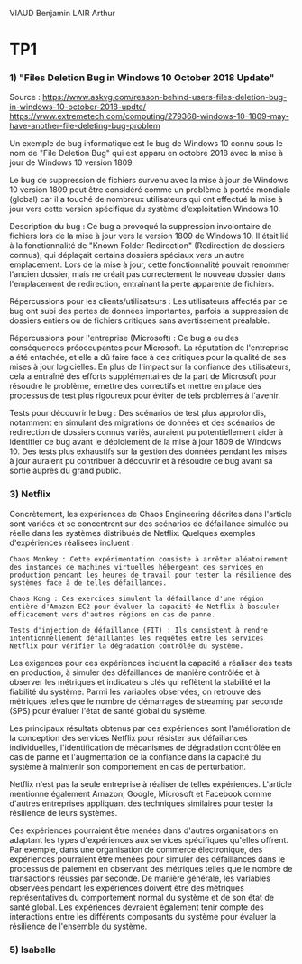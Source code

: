 VIAUD Benjamin
LAIR Arthur

# TP1

### 1) "Files Deletion Bug in Windows 10 October 2018 Update"

Source : https://www.askvg.com/reason-behind-users-files-deletion-bug-in-windows-10-october-2018-updte/
https://www.extremetech.com/computing/279368-windows-10-1809-may-have-another-file-deleting-bug-problem

Un exemple de bug informatique est le bug de Windows 10 connu sous le nom de "File Deletion Bug" qui est apparu en octobre 2018 avec la mise à jour de Windows 10 version 1809.

Le bug de suppression de fichiers survenu avec la mise à jour de Windows 10 version 1809 peut être considéré comme un problème à portée mondiale (global) car il a touché de nombreux utilisateurs qui ont effectué la mise à jour vers cette version spécifique du système d'exploitation Windows 10.

Description du bug : Ce bug a provoqué la suppression involontaire de fichiers lors de la mise à jour vers la version 1809 de Windows 10. Il était lié à la fonctionnalité de "Known Folder Redirection" (Redirection de dossiers connus), qui déplaçait certains dossiers spéciaux vers un autre emplacement. Lors de la mise à jour, cette fonctionnalité pouvait renommer l'ancien dossier, mais ne créait pas correctement le nouveau dossier dans l'emplacement de redirection, entraînant la perte apparente de fichiers.

Répercussions pour les clients/utilisateurs : Les utilisateurs affectés par ce bug ont subi des pertes de données importantes, parfois la suppression de dossiers entiers ou de fichiers critiques sans avertissement préalable.

Répercussions pour l'entreprise (Microsoft) : Ce bug a eu des conséquences préoccupantes pour Microsoft. La réputation de l'entreprise a été entachée, et elle a dû faire face à des critiques pour la qualité de ses mises à jour logicielles. En plus de l'impact sur la confiance des utilisateurs, cela a entraîné des efforts supplémentaires de la part de Microsoft pour résoudre le problème, émettre des correctifs et mettre en place des processus de test plus rigoureux pour éviter de tels problèmes à l'avenir.

Tests pour découvrir le bug : Des scénarios de test plus approfondis, notamment en simulant des migrations de données et des scénarios de redirection de dossiers connus variés, auraient pu potentiellement aider à identifier ce bug avant le déploiement de la mise à jour 1809 de Windows 10. Des tests plus exhaustifs sur la gestion des données pendant les mises à jour auraient pu contribuer à découvrir et à résoudre ce bug avant sa sortie auprès du grand public.

### 3) Netflix

Concrètement, les expériences de Chaos Engineering décrites dans l'article sont variées et se concentrent sur des scénarios de défaillance simulée ou réelle dans les systèmes distribués de Netflix. Quelques exemples d'expériences réalisées incluent :

    Chaos Monkey : Cette expérimentation consiste à arrêter aléatoirement des instances de machines virtuelles hébergeant des services en production pendant les heures de travail pour tester la résilience des systèmes face à de telles défaillances.

    Chaos Kong : Ces exercices simulent la défaillance d'une région entière d'Amazon EC2 pour évaluer la capacité de Netflix à basculer efficacement vers d'autres régions en cas de panne.

    Tests d'injection de défaillance (FIT) : Ils consistent à rendre intentionnellement défaillantes les requêtes entre les services Netflix pour vérifier la dégradation contrôlée du système.

Les exigences pour ces expériences incluent la capacité à réaliser des tests en production, à simuler des défaillances de manière contrôlée et à observer les métriques et indicateurs clés qui reflètent la stabilité et la fiabilité du système. Parmi les variables observées, on retrouve des métriques telles que le nombre de démarrages de streaming par seconde (SPS) pour évaluer l'état de santé global du système.

Les principaux résultats obtenus par ces expériences sont l'amélioration de la conception des services Netflix pour résister aux défaillances individuelles, l'identification de mécanismes de dégradation contrôlée en cas de panne et l'augmentation de la confiance dans la capacité du système à maintenir son comportement en cas de perturbation.

Netflix n'est pas la seule entreprise à réaliser de telles expériences. L'article mentionne également Amazon, Google, Microsoft et Facebook comme d'autres entreprises appliquant des techniques similaires pour tester la résilience de leurs systèmes.

Ces expériences pourraient être menées dans d'autres organisations en adaptant les types d'expériences aux services spécifiques qu'elles offrent. Par exemple, dans une organisation de commerce électronique, des expériences pourraient être menées pour simuler des défaillances dans le processus de paiement en observant des métriques telles que le nombre de transactions réussies par seconde. De manière générale, les variables observées pendant les expériences doivent être des métriques représentatives du comportement normal du système et de son état de santé global. Les expériences devraient également tenir compte des interactions entre les différents composants du système pour évaluer la résilience de l'ensemble du système.

### 5) Isabelle

